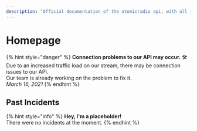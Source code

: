 ```yaml
---
description: "Official documentation of the atomicradio api, with all information about the usage and upcoming maintenance. \U0001F36D"
---
```


# Homepage

{% hint style="danger" %}
**Connection problems to our API may occur.** 🛠️  
Due to an increased traffic load on our stream, there may be connection issues to our API.  
Our team is already working on the problem to fix it.  
_March 16, 2021_
{% endhint %}

## Past Incidents

{% hint style="info" %}
**Hey, I'm a placeholder!**  
There were no incidents at the moment.
{% endhint %}

